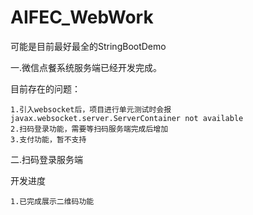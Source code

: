 # AIFEC_WebWork
可能是目前最好最全的StringBootDemo

一.微信点餐系统服务端已经开发完成。

目前存在的问题：
    
    1.引入websocket后，项目进行单元测试时会报javax.websocket.server.ServerContainer not available
    2.扫码登录功能，需要等扫码服务端完成后增加
    3.支付功能，暂不支持

二.扫码登录服务端

开发进度
    
    1.已完成展示二维码功能
